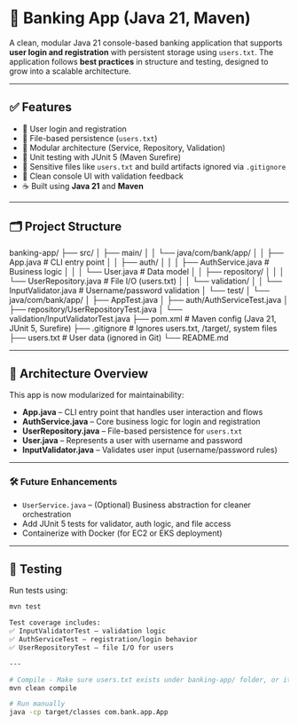 # 🏦 Banking App (Java 21, Maven)

A clean, modular Java 21 console-based banking application that supports **user login and registration** with persistent storage using `users.txt`. The application follows **best practices** in structure and testing, designed to grow into a scalable architecture.

---

## ✅ Features

- 🔐 User login and registration
- 💾 File-based persistence (`users.txt`)
- 🧱 Modular architecture (Service, Repository, Validation)
- 🧪 Unit testing with JUnit 5 (Maven Surefire)
- 🚫 Sensitive files like `users.txt` and build artifacts ignored via `.gitignore`
- 🧼 Clean console UI with validation feedback
- ☕ Built using **Java 21** and **Maven**

---

## 🗂️ Project Structure

banking-app/
├── src/
│ ├── main/
│ │ └── java/com/bank/app/
│ │ ├── App.java # CLI entry point
│ │ ├── auth/
│ │ │ ├── AuthService.java # Business logic
│ │ │ └── User.java # Data model
│ │ ├── repository/
│ │ │ └── UserRepository.java # File I/O (users.txt)
│ │ └── validation/
│ │ └── InputValidator.java # Username/password validation
│ └── test/
│ └── java/com/bank/app/
│ ├── AppTest.java
│ ├── auth/AuthServiceTest.java
│ ├── repository/UserRepositoryTest.java
│ └── validation/InputValidatorTest.java
├── pom.xml # Maven config (Java 21, JUnit 5, Surefire)
├── .gitignore # Ignores users.txt, /target/, system files
├── users.txt # User data (ignored in Git)
└── README.md

---

## 🔧 Architecture Overview

This app is now modularized for maintainability:

- **App.java** – CLI entry point that handles user interaction and flows
- **AuthService.java** – Core business logic for login and registration
- **UserRepository.java** – File-based persistence for `users.txt`
- **User.java** – Represents a user with username and password
- **InputValidator.java** – Validates user input (username/password rules)

---

### 🛠️ Future Enhancements
- `UserService.java` – (Optional) Business abstraction for cleaner orchestration
- Add JUnit 5 tests for validator, auth logic, and file access
- Containerize with Docker (for EC2 or EKS deployment)

---

## 🧪 Testing

Run tests using:

```bash
mvn test

Test coverage includes:
✅ InputValidatorTest – validation logic
✅ AuthServiceTest – registration/login behavior
✅ UserRepositoryTest – file I/O for users

---

# Compile - Make sure users.txt exists under banking-app/ folder, or it will be created at runtime.
mvn clean compile

# Run manually
java -cp target/classes com.bank.app.App